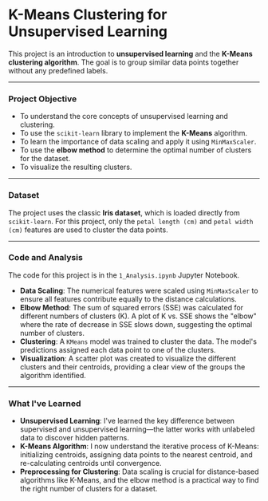 # K-Means Clustering for Unsupervised Learning

This project is an introduction to **unsupervised learning** and the **K-Means clustering algorithm**. The goal is to group similar data points together without any predefined labels.

---

### **Project Objective**

* To understand the core concepts of unsupervised learning and clustering.
* To use the `scikit-learn` library to implement the **K-Means** algorithm.
* To learn the importance of data scaling and apply it using `MinMaxScaler`.
* To use the **elbow method** to determine the optimal number of clusters for the dataset.
* To visualize the resulting clusters.

---

### **Dataset**

The project uses the classic **Iris dataset**, which is loaded directly from `scikit-learn`. For this project, only the `petal length (cm)` and `petal width (cm)` features are used to cluster the data points.

---

### **Code and Analysis**

The code for this project is in the `1_Analysis.ipynb` Jupyter Notebook.
* **Data Scaling**: The numerical features were scaled using `MinMaxScaler` to ensure all features contribute equally to the distance calculations.
* **Elbow Method**: The sum of squared errors (SSE) was calculated for different numbers of clusters (K). A plot of K vs. SSE shows the "elbow" where the rate of decrease in SSE slows down, suggesting the optimal number of clusters.
* **Clustering**: A `KMeans` model was trained to cluster the data. The model's predictions assigned each data point to one of the clusters.
* **Visualization**: A scatter plot was created to visualize the different clusters and their centroids, providing a clear view of the groups the algorithm identified.

---

### **What I've Learned**

* **Unsupervised Learning**: I've learned the key difference between supervised and unsupervised learning—the latter works with unlabeled data to discover hidden patterns.
* **K-Means Algorithm**: I now understand the iterative process of K-Means: initializing centroids, assigning data points to the nearest centroid, and re-calculating centroids until convergence.
* **Preprocessing for Clustering**: Data scaling is crucial for distance-based algorithms like K-Means, and the elbow method is a practical way to find the right number of clusters for a dataset.